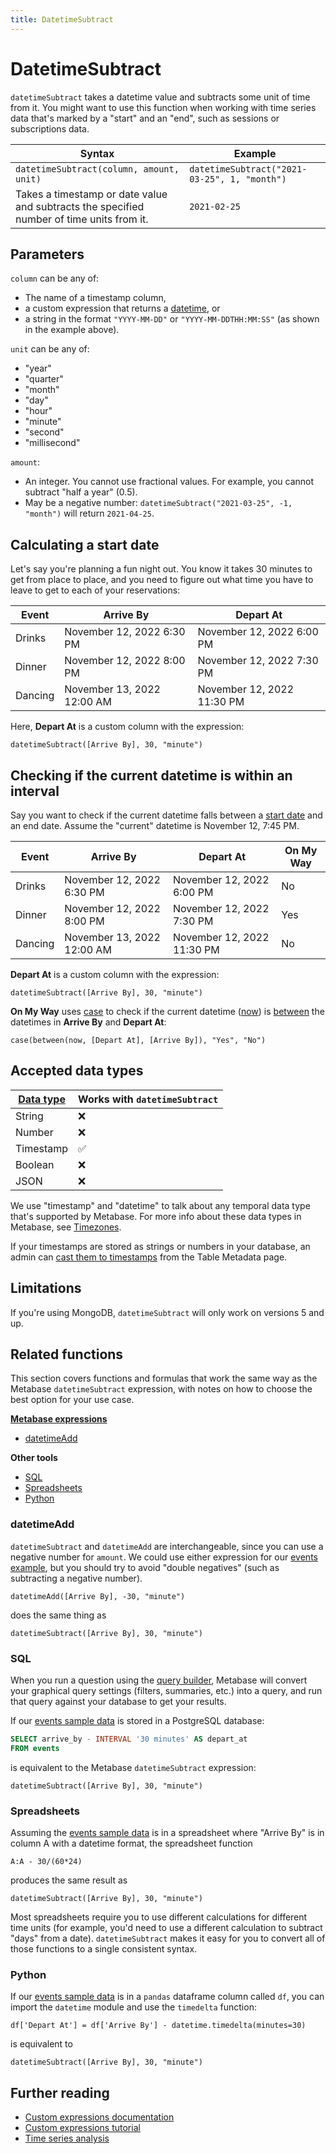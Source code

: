 ```yaml
---
title: DatetimeSubtract
---
```


# DatetimeSubtract

`datetimeSubtract` takes a datetime value and subtracts some unit of time from it. You might want to use this function when working with time series data that's marked by a "start" and an "end", such as sessions or subscriptions data.

| Syntax                                                                                    | Example                                      |
| ----------------------------------------------------------------------------------------- | -------------------------------------------- |
| `datetimeSubtract(column, amount, unit)`                                                  | `datetimeSubtract("2021-03-25", 1, "month")` |
| Takes a timestamp or date value and subtracts the specified number of time units from it. | `2021-02-25`                                 |

## Parameters

`column` can be any of:

- The name of a timestamp column,
- a custom expression that returns a [datetime](#accepted-data-types), or
- a string in the format `"YYYY-MM-DD"` or `"YYYY-MM-DDTHH:MM:SS"` (as shown in the example above).

`unit` can be any of:

- "year"
- "quarter"
- "month"
- "day"
- "hour"
- "minute"
- "second"
- "millisecond"

`amount`:

- An integer. You cannot use fractional values. For example, you cannot subtract "half a year" (0.5).
- May be a negative number: `datetimeSubtract("2021-03-25", -1, "month")` will return `2021-04-25`.

## Calculating a start date

Let's say you're planning a fun night out. You know it takes 30 minutes to get from place to place, and you need to figure out what time you have to leave to get to each of your reservations:

| Event   | Arrive By                  | Depart At                  |
| ------- | -------------------------- | -------------------------- |
| Drinks  | November 12, 2022 6:30 PM  | November 12, 2022 6:00 PM  |
| Dinner  | November 12, 2022 8:00 PM  | November 12, 2022 7:30 PM  |
| Dancing | November 13, 2022 12:00 AM | November 12, 2022 11:30 PM |

Here, **Depart At** is a custom column with the expression:

```
datetimeSubtract([Arrive By], 30, "minute")
```

## Checking if the current datetime is within an interval

Say you want to check if the current datetime falls between a [start date](#calculating-a-start-date) and an end date. Assume the "current" datetime is November 12, 7:45 PM.

| Event   | Arrive By                  | Depart At                  | On My Way |
| ------- | -------------------------- | -------------------------- | --------- |
| Drinks  | November 12, 2022 6:30 PM  | November 12, 2022 6:00 PM  | No        |
| Dinner  | November 12, 2022 8:00 PM  | November 12, 2022 7:30 PM  | Yes       |
| Dancing | November 13, 2022 12:00 AM | November 12, 2022 11:30 PM | No        |

**Depart At** is a custom column with the expression:

```
datetimeSubtract([Arrive By], 30, "minute")
```

**On My Way** uses [case](../expressions/case.md) to check if the current datetime ([now](../expressions/now.md)) is [between](../expressions-list.md/#between) the datetimes in **Arrive By** and **Depart At**:

```
case(between(now, [Depart At], [Arrive By]), "Yes", "No")
```

## Accepted data types

| [Data type](https://www.metabase.com/learn/grow-your-data-skills/data-fundamentals/data-types-overview/#examples-of-data-types) | Works with `datetimeSubtract` |
| ------------------------------------------------------------------------------------------------------------------------------ | ----------------------------- |
| String                                                                                                                         | ❌                            |
| Number                                                                                                                         | ❌                            |
| Timestamp                                                                                                                      | ✅                            |
| Boolean                                                                                                                        | ❌                            |
| JSON                                                                                                                           | ❌                            |

We use "timestamp" and "datetime" to talk about any temporal data type that's supported by Metabase. For more info about these data types in Metabase, see [Timezones](../../../configuring-metabase/timezones.md/#data-types).

If your timestamps are stored as strings or numbers in your database, an admin can [cast them to timestamps](../../../data-modeling/metadata-editing.md/#casting-to-a-specific-data-type) from the Table Metadata page.

## Limitations

If you're using MongoDB, `datetimeSubtract` will only work on versions 5 and up.

## Related functions

This section covers functions and formulas that work the same way as the Metabase `datetimeSubtract` expression, with notes on how to choose the best option for your use case.

**[Metabase expressions](../expressions-list.md)**

- [datetimeAdd](#datetimeadd)

**Other tools**

- [SQL](#sql)
- [Spreadsheets](#spreadsheets)
- [Python](#python)

### datetimeAdd

`datetimeSubtract` and `datetimeAdd` are interchangeable, since you can use a negative number for `amount`. We could use either expression for our [events example](#calculating-a-start-date), but you should try to avoid "double negatives" (such as subtracting a negative number).

```
datetimeAdd([Arrive By], -30, "minute")
```

does the same thing as

```
datetimeSubtract([Arrive By], 30, "minute")
```

### SQL

When you run a question using the [query builder](https://www.metabase.com/glossary/query_builder/), Metabase will convert your graphical query settings (filters, summaries, etc.) into a query, and run that query against your database to get your results.

If our [events sample data](#calculating-a-start-date) is stored in a PostgreSQL database:

```sql
SELECT arrive_by - INTERVAL '30 minutes' AS depart_at
FROM events
```

is equivalent to the Metabase `datetimeSubtract` expression:

```
datetimeSubtract([Arrive By], 30, "minute")
```

### Spreadsheets

Assuming the [events sample data](#calculating-a-start-date) is in a spreadsheet where "Arrive By" is in column A with a datetime format, the spreadsheet function

```
A:A - 30/(60*24)
```

produces the same result as

```
datetimeSubtract([Arrive By], 30, "minute")
```

Most spreadsheets require you to use different calculations for different time units (for example, you'd need to use a different calculation to subtract "days" from a date). `datetimeSubtract` makes it easy for you to convert all of those functions to a single consistent syntax.

### Python

If our [events sample data](#calculating-a-start-date) is in a `pandas` dataframe column called `df`, you can import the `datetime` module and use the `timedelta` function:

```
df['Depart At'] = df['Arrive By'] - datetime.timedelta(minutes=30)
```

is equivalent to

```
datetimeSubtract([Arrive By], 30, "minute")
```

## Further reading

- [Custom expressions documentation](../expressions.md)
- [Custom expressions tutorial](https://www.metabase.com/learn/metabase-basics/querying-and-dashboards/questions/custom-expressions/)
- [Time series analysis](https://www.metabase.com/learn/metabase-basics/querying-and-dashboards/time-series/start/)
